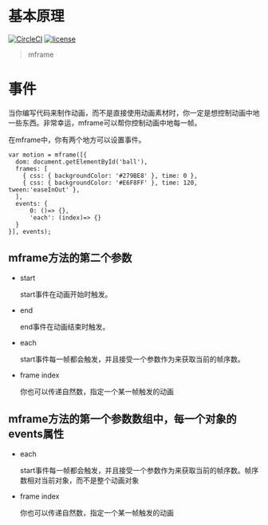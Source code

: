 # 基本原理

[![CircleCI](https://img.shields.io/circleci/project/github/momentum-design/momentum-ui/master.svg)](https://circleci.com/gh/momentum-design/momentum-ui/)
[![license](https://img.shields.io/github/license/momentum-design/momentum-ui.svg?color=blueviolet)](https://github.com/momentum-design/momentum-ui/blob/master/charts/LICENSE)

> mframe

# 事件

当你编写代码来制作动画，而不是直接使用动画素材时，你一定是想控制动画中地一些东西。非常幸运，mframe可以帮你控制动画中地每一帧。

在mframe中，你有两个地方可以设置事件。

```
var motion = mframe([{
  dom: document.getElementById('ball'),
  frames: [
    { css: { backgroundColor: '#279BE8' }, time: 0 },
    { css: { backgroundColor: '#E6F8FF' }, time: 120, tween:'easeInOut' },
  ],
  events: {
      0: ()=> {},
      'each': (index)=> {}
  }
}], events);
```

## mframe方法的第二个参数

+ start

    start事件在动画开始时触发。

+ end

    end事件在动画结束时触发。

+ each

    start事件每一帧都会触发，并且接受一个参数作为来获取当前的帧序数。

+ frame index

    你也可以传递自然数，指定一个某一帧触发的动画

## mframe方法的第一个参数数组中，每一个对象的events属性

+ each

    start事件每一帧都会触发，并且接受一个参数作为来获取当前的帧序数。帧序数相对当前对象，而不是整个动画对象

+ frame index

    你也可以传递自然数，指定一个某一帧触发的动画

